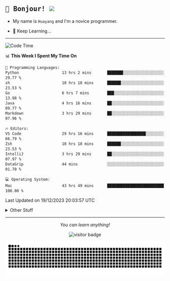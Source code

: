 <h2>
    <samp>🎉 Bonjour!  <img src="https://media.giphy.com/media/mGcNjsfWAjY5AEZNw6/giphy.gif" width="50"></samp>
</h2>

* My name is `Huayang` and I'm a novice programmer.


* 🧐 Keep Learning...

<hr>

<!--START_SECTION:waka-->
![Code Time](http://img.shields.io/badge/Code%20Time-1%2C870%20hrs%2032%20mins-blue)

📊 **This Week I Spent My Time On** 

```text
💬 Programming Languages: 
Python                   13 hrs 2 mins       ███████░░░░░░░░░░░░░░░░░░   29.77 % 
sh                       10 hrs 18 mins      ██████░░░░░░░░░░░░░░░░░░░   23.53 % 
Go                       6 hrs 7 mins        ███░░░░░░░░░░░░░░░░░░░░░░   13.98 % 
Java                     4 hrs 16 mins       ██░░░░░░░░░░░░░░░░░░░░░░░   09.77 % 
Markdown                 3 hrs 29 mins       ██░░░░░░░░░░░░░░░░░░░░░░░   07.96 % 

🔥 Editors: 
VS Code                  29 hrs 16 mins      █████████████████░░░░░░░░   66.79 % 
Zsh                      10 hrs 18 mins      ██████░░░░░░░░░░░░░░░░░░░   23.53 % 
IntelliJ                 3 hrs 29 mins       ██░░░░░░░░░░░░░░░░░░░░░░░   07.97 % 
DataGrip                 44 mins             ░░░░░░░░░░░░░░░░░░░░░░░░░   01.70 % 

💻 Operating System: 
Mac                      43 hrs 49 mins      █████████████████████████   100.00 % 
```


 Last Updated on 19/12/2023 20:03:57 UTC
<!--END_SECTION:waka-->

<details>
    <summary>Other Stuff</summary>

* 🛠️ Skills
<!-- 
<p align="center">
  <a href="https://skillicons.dev">
    <img src="https://skillicons.dev/icons?i=c,python,cpp,go,react,js,ts,rust,java,haskell,ruby,kotlin,scala,kubernetes,docker,grafana,jenkins,nginx,nestjs,nextjs,rabbitmq,postgres,kafka,redis,graphql,mysql,linux,md,git,vim,vscode,visualstudio,stackoverflow" />
  </a>
</p>
-->    
<p align="center">
    <img src="https://api.githubtrends.io/user/svg/XmchxUp/langs?time_range=one_year&include_private=True" />
    <img src="https://api.githubtrends.io/user/svg/XmchxUp/repos?time_range=one_year&include_private=True" />
</p>

* 🏆 Some GitHub statistical reports:

<p align="center">
    <img src="/github-metrics.svg" alt="github metrics" style='visibility:visible' />    
</p>

<p align="center">  
    <img height="180em" src="https://github-readme-stats.vercel.app/api?username=xmchxup&hide_border=true&show_icons=true&include_all_commits=true&bg_color=0,EC6C6C,FFD479,FFFC79,73FA79&theme=graywhite&locale=en" />
    <img height="180em" src="https://github-readme-stats.vercel.app/api/top-langs/?username=xmchxup&hide=css,scss,html&langs_count=8&hide_border=true&layout=compact&bg_color=0,73FA79,73FDFF,D783FF&theme=graywhite&locale=en" />
</p>


<img width="100%" src="https://github-profile-trophy.vercel.app/?username=xmchxup&column=7" />

</details>


<hr>


<p align="center">
    <i>You can learn anything!</i>
    <p align="center">
        <img src="https://visitor-badge.laobi.icu/badge?page_id=xmchxup" alt="visitor badge"/>       
    </p>
</p>

<picture>
  <source media="(prefers-color-scheme: dark)" srcset="https://raw.githubusercontent.com/XmchxUp/XmchxUp/output/github-snake-dark.svg" />
  <source media="(prefers-color-scheme: light)" srcset="https://raw.githubusercontent.com/XmchxUp/XmchxUp/output/github-snake.svg" />
  <img alt="github-snake" src="https://raw.githubusercontent.com/XmchxUp/XmchxUp/output/github-snake.svg" />
</picture>



